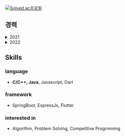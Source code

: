 [![Solved.ac프로필](http://mazassumnida.wtf/api/generate_badge?boj=whquddn55)](https://solved.ac/whquddn55)

## 경력
<details>
  <summary>2021</summary>

  * 제4회 부산대학교 창의융합SW해커톤 장려상
    - 백엔드(Docker + ExpressJs + ElasticSearch)
  * 2021 제6회 PNU 대학생 프로그래밍 경진대회 대상
  * 2021 대학생 프로그래밍 경시대회(ICPC) 본선 진출(36th)
  * 2021 삼성전자 대학생 프로그래밍 경진대회(SCPC) 본선 진출

</details>

<details>
  <summary>2022</summary>

  * 2022 전국 대학생 프로그래밍 대회 동아리 연합 여름 대회(UCPC) 본선 진출
  * 2022 전국 대학생 프로그래밍 대회 동아리 연합 여름 대회(UCPC) 특별상 수상
  * 2022 삼성전자 대학생 프로그래밍 경진대회(SCPC) 본선 진출
  * 2022 제3회 AI·블록체인 아이디어 경진대회 우수상 수상
  * 2022 부산코딩경진대회 대학부 2위
  * 2022 제 2회 부산대학교 프로그래밍 대회 Coderace 문제 출제
    - https://www.acmicpc.net/problem/25577
    - https://www.acmicpc.net/problem/25579

  * 2022 제7회 PNU 대학생 프로그래밍 경진대회 대상
  * 2022 대학생 프로그래밍 경시대회(ICPC) 본선 진출(41th)
  * 2022 전기 졸업과제 은상
  * 2022 제3회 AI 블록체인 아이디어 경진대회 우수상
  * 2022 정컴 TechWeek-프로그래밍 경진대회 금상
  * 2022 BUSAN 코딩테스트 경진대회 대상
  * 2022 LG CNS CODEMONSTER 예,본선 통과 및 입사
  
</details>

##  Skills
### language
* **C/C++, Java**, Javascript, Dart
### framework
* SpringBoot, ExpressJs, Flutter
### interested in
* Algorithm, Problem Solving, Competitive Progrmming
